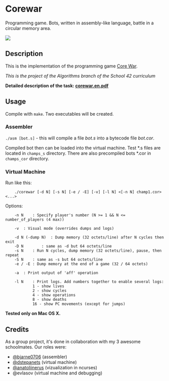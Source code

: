 # Corewar

Programming game. Bots, written in assembly-like language, battle in a circular memory area.

![](corewar_demo.gif)

## Description

This is the implementation of the programming game [Core War](https://en.wikipedia.org/wiki/Core_War).

*This is the project of the Algorithms branch of the School 42 curriculum*

**Detailed description of the task: [corewar.en.pdf](https://github.com/bjarne0706/corewar/blob/master/corewar.en.pdf)**

## Usage

Compile with `make`. Two executables will be created.

### Assembler

`./asm [bot.s]`   - this will compile a file *bot.s* into a bytecode file *bot.cor*.

Compiled bot then can be loaded into the virtual machine. Test \*.s files are located in `champs_s` directory. There are also precompiled bots \*.cor in `champs_cor` directory.

### Virtual Machine

Run like this:
```
	./corewar [-d N] [-s N] [-e / -E] [-v] [-l N] <[-n N] champ1.cor> <...>
```

Options:
```
	-n N	: Specify player's number (N >= 1 && N <= number_of_players (4 max))

	-v	: Visual mode (overrides dumps and logs)

	-d N (-dump N)	: Dump memory (32 octets/line) after N cycles then exit
	-D N		: same as -d but 64 octets/line
	-s N	: Run N cycles, dump memory (32 octets/line), pause, then repeat
	-S N	: same as -s but 64 octets/line
	-e / -E	: Dump memory at the end of a game (32 / 64 octets)

	-a	: Print output of 'aff' operation

	-l N	: Print logs. Add numbers together to enable several logs:
			1 - show lives
			2 - show cycles
			4 - show operations
			8 - show deaths
			16 - show PC movements (except for jumps)
```

**Tested only on Mac OS X.**

## Credits
As a group project, it's done in collaboration with my 3 awesome schoolmates. Our roles were:
- [@bjarne0706](https://github.com/bjarne0706) (assembler)
- [@dstepanets](https://github.com/dstepanets) (virtual machine)
- [@anatoliinerus](https://github.com/anatoliinerus) (vizualization in ncurses)
- @evlasov (virtual machine and debugging)
